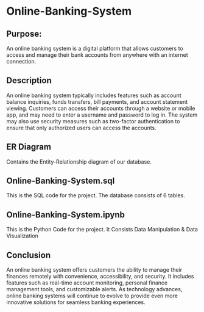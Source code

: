 # Online-Banking-System

## Purpose: 
An online banking system is a digital platform that allows customers to access and manage their bank accounts from anywhere with an internet connection.

## Description

An online banking system typically includes features such as account balance inquiries, funds transfers, bill payments, and account statement viewing. Customers can access their accounts through a website or mobile app, and may need to enter a username and password to log in. The system may also use security measures such as two-factor authentication to ensure that only authorized users can access the accounts.

## ER Diagram

Contains the Entity-Relationship diagram of our database.

## Online-Banking-System.sql

This is the SQL code for the project. The database consists of 6 tables.

## Online-Banking-System.ipynb

This is the Python Code for the project. It Consists Data Manipulation & Data Visualization

## Conclusion

An online banking system offers customers the ability to manage their finances remotely with convenience, accessibility, and security. It includes features such as real-time account monitoring, personal finance management tools, and customizable alerts. As technology advances, online banking systems will continue to evolve to provide even more innovative solutions for seamless banking experiences.
